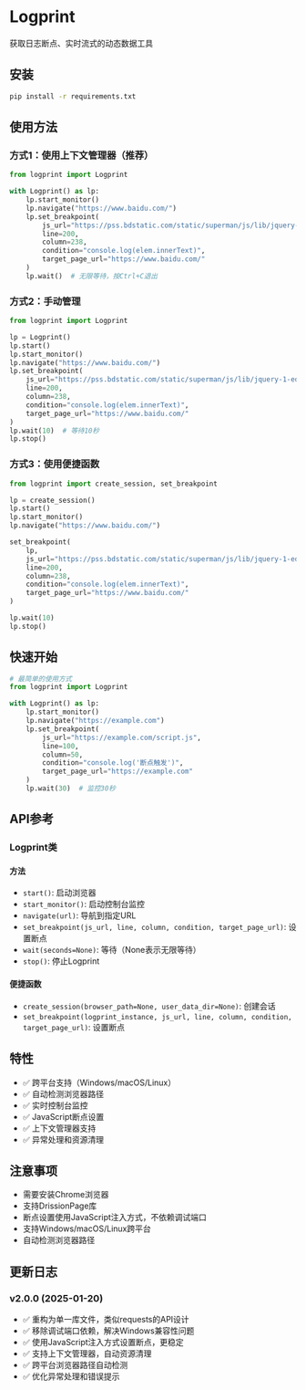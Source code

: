 # Logprint

获取日志断点、实时流式的动态数据工具

## 安装

```bash
pip install -r requirements.txt
```

## 使用方法

### 方式1：使用上下文管理器（推荐）

```python
from logprint import Logprint

with Logprint() as lp:
    lp.start_monitor()
    lp.navigate("https://www.baidu.com/")
    lp.set_breakpoint(
        js_url="https://pss.bdstatic.com/static/superman/js/lib/jquery-1-edb203c114.10.2.js",
        line=200,
        column=238,
        condition="console.log(elem.innerText)",
        target_page_url="https://www.baidu.com/"
    )
    lp.wait()  # 无限等待，按Ctrl+C退出
```

### 方式2：手动管理

```python
from logprint import Logprint

lp = Logprint()
lp.start()
lp.start_monitor()
lp.navigate("https://www.baidu.com/")
lp.set_breakpoint(
    js_url="https://pss.bdstatic.com/static/superman/js/lib/jquery-1-edb203c114.10.2.js",
    line=200,
    column=238,
    condition="console.log(elem.innerText)",
    target_page_url="https://www.baidu.com/"
)
lp.wait(10)  # 等待10秒
lp.stop()
```

### 方式3：使用便捷函数

```python
from logprint import create_session, set_breakpoint

lp = create_session()
lp.start()
lp.start_monitor()
lp.navigate("https://www.baidu.com/")

set_breakpoint(
    lp,
    js_url="https://pss.bdstatic.com/static/superman/js/lib/jquery-1-edb203c114.10.2.js",
    line=200,
    column=238,
    condition="console.log(elem.innerText)",
    target_page_url="https://www.baidu.com/"
)

lp.wait(10)
lp.stop()
```

## 快速开始

```python
# 最简单的使用方式
from logprint import Logprint

with Logprint() as lp:
    lp.start_monitor()
    lp.navigate("https://example.com")
    lp.set_breakpoint(
        js_url="https://example.com/script.js",
        line=100,
        column=50,
        condition="console.log('断点触发')",
        target_page_url="https://example.com"
    )
    lp.wait(30)  # 监控30秒
```

## API参考

### Logprint类

#### 方法

- `start()`: 启动浏览器
- `start_monitor()`: 启动控制台监控
- `navigate(url)`: 导航到指定URL
- `set_breakpoint(js_url, line, column, condition, target_page_url)`: 设置断点
- `wait(seconds=None)`: 等待（None表示无限等待）
- `stop()`: 停止Logprint

#### 便捷函数

- `create_session(browser_path=None, user_data_dir=None)`: 创建会话
- `set_breakpoint(logprint_instance, js_url, line, column, condition, target_page_url)`: 设置断点

## 特性

- ✅ 跨平台支持（Windows/macOS/Linux）
- ✅ 自动检测浏览器路径
- ✅ 实时控制台监控
- ✅ JavaScript断点设置
- ✅ 上下文管理器支持
- ✅ 异常处理和资源清理

## 注意事项

- 需要安装Chrome浏览器
- 支持DrissionPage库
- 断点设置使用JavaScript注入方式，不依赖调试端口
- 支持Windows/macOS/Linux跨平台
- 自动检测浏览器路径

## 更新日志

### v2.0.0 (2025-01-20)
- ✅ 重构为单一库文件，类似requests的API设计
- ✅ 移除调试端口依赖，解决Windows兼容性问题
- ✅ 使用JavaScript注入方式设置断点，更稳定
- ✅ 支持上下文管理器，自动资源清理
- ✅ 跨平台浏览器路径自动检测
- ✅ 优化异常处理和错误提示